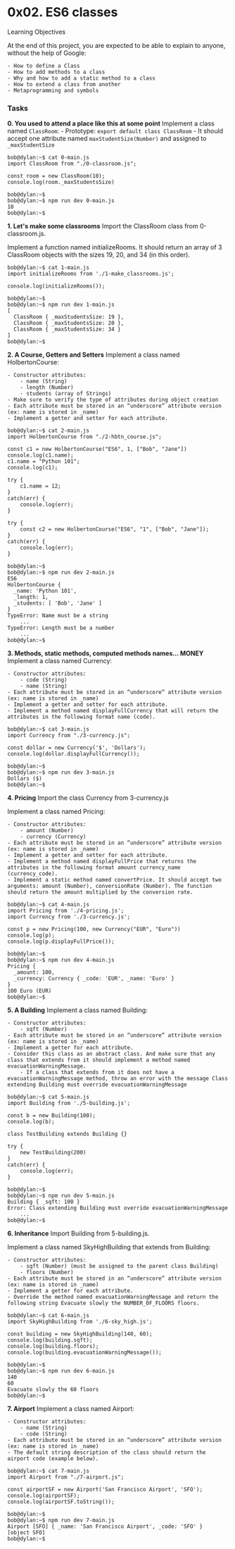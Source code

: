 # 0x02. ES6 classes

Learning Objectives

At the end of this project, you are expected to be able to explain to anyone, without the help of Google:

    - How to define a Class
    - How to add methods to a class
    - Why and how to add a static method to a class
    - How to extend a class from another
    - Metaprogramming and symbols

### Tasks
**0. You used to attend a place like this at some point**
Implement a class named `ClassRoom`:
    - Prototype: `export default class ClassRoom`
    - It should accept one attribute named `maxStudentSize(Number)` and assigned to `_maxStudentSize`
```
bob@dylan:~$ cat 0-main.js
import ClassRoom from "./0-classroom.js";

const room = new ClassRoom(10);
console.log(room._maxStudentsSize)

bob@dylan:~$ 
bob@dylan:~$ npm run dev 0-main.js 
10
bob@dylan:~$
```

**1. Let's make some classrooms**
Import the ClassRoom class from 0-classroom.js.

Implement a function named initializeRooms. It should return an array of 3 ClassRoom objects with the sizes 19, 20, and 34 (in this order).
```
bob@dylan:~$ cat 1-main.js
import initializeRooms from './1-make_classrooms.js';

console.log(initializeRooms());

bob@dylan:~$ 
bob@dylan:~$ npm run dev 1-main.js 
[
  ClassRoom { _maxStudentsSize: 19 },
  ClassRoom { _maxStudentsSize: 20 },
  ClassRoom { _maxStudentsSize: 34 }
]
bob@dylan:~$ 
```

**2. A Course, Getters and Setters**
Implement a class named HolbertonCourse:

    - Constructor attributes:
        - name (String)
        - length (Number)
        - students (array of Strings)
    - Make sure to verify the type of attributes during object creation
    - Each attribute must be stored in an “underscore” attribute version (ex: name is stored in _name)
    - Implement a getter and setter for each attribute.

```
bob@dylan:~$ cat 2-main.js
import HolbertonCourse from "./2-hbtn_course.js";

const c1 = new HolbertonCourse("ES6", 1, ["Bob", "Jane"])
console.log(c1.name);
c1.name = "Python 101";
console.log(c1);

try {
    c1.name = 12;
} 
catch(err) {
    console.log(err);
}

try {
    const c2 = new HolbertonCourse("ES6", "1", ["Bob", "Jane"]);
}
catch(err) {
    console.log(err);
}

bob@dylan:~$ 
bob@dylan:~$ npm run dev 2-main.js 
ES6
HolbertonCourse {
  _name: 'Python 101',
  _length: 1,
  _students: [ 'Bob', 'Jane' ]
}
TypeError: Name must be a string
    ...
TypeError: Length must be a number
    ...
bob@dylan:~$ 
```

**3. Methods, static methods, computed methods names... MONEY**
Implement a class named Currency:

    - Constructor attributes:
        - code (String)
        - name (String)
    - Each attribute must be stored in an “underscore” attribute version (ex: name is stored in _name)
    - Implement a getter and setter for each attribute.
    - Implement a method named displayFullCurrency that will return the attributes in the following format name (code).

```
bob@dylan:~$ cat 3-main.js
import Currency from "./3-currency.js";

const dollar = new Currency('$', 'Dollars');
console.log(dollar.displayFullCurrency());

bob@dylan:~$ 
bob@dylan:~$ npm run dev 3-main.js 
Dollars ($)
bob@dylan:~$ 
```

**4. Pricing**
Import the class Currency from 3-currency.js

Implement a class named Pricing:

    - Constructor attributes:
        - amount (Number)
        - currency (Currency)
    - Each attribute must be stored in an “underscore” attribute version (ex: name is stored in _name)
    - Implement a getter and setter for each attribute.
    - Implement a method named displayFullPrice that returns the attributes in the following format amount currency_name (currency_code).
    - Implement a static method named convertPrice. It should accept two arguments: amount (Number), conversionRate (Number). The function should return the amount multiplied by the conversion rate.

```
bob@dylan:~$ cat 4-main.js
import Pricing from './4-pricing.js';
import Currency from './3-currency.js';

const p = new Pricing(100, new Currency("EUR", "Euro"))
console.log(p);
console.log(p.displayFullPrice());

bob@dylan:~$ 
bob@dylan:~$ npm run dev 4-main.js 
Pricing {
  _amount: 100,
  _currency: Currency { _code: 'EUR', _name: 'Euro' }
}
100 Euro (EUR)
bob@dylan:~$ 
```

**5. A Building**
Implement a class named Building:

    - Constructor attributes:
        - sqft (Number)
    - Each attribute must be stored in an “underscore” attribute version (ex: name is stored in _name)
    - Implement a getter for each attribute.
    - Consider this class as an abstract class. And make sure that any class that extends from it should implement a method named evacuationWarningMessage.
        - If a class that extends from it does not have a evacuationWarningMessage method, throw an error with the message Class extending Building must override evacuationWarningMessage

```
bob@dylan:~$ cat 5-main.js
import Building from './5-building.js';

const b = new Building(100);
console.log(b);

class TestBuilding extends Building {}

try {
    new TestBuilding(200)
}
catch(err) {
    console.log(err);
}

bob@dylan:~$ 
bob@dylan:~$ npm run dev 5-main.js 
Building { _sqft: 100 }
Error: Class extending Building must override evacuationWarningMessage
    ...
bob@dylan:~$ 
```

**6. Inheritance**
Import Building from 5-building.js.

Implement a class named SkyHighBuilding that extends from Building:

    - Constructor attributes:
        - sqft (Number) (must be assigned to the parent class Building)
        - floors (Number)
    - Each attribute must be stored in an “underscore” attribute version (ex: name is stored in _name)
    - Implement a getter for each attribute.
    - Override the method named evacuationWarningMessage and return the following string Evacuate slowly the NUMBER_OF_FLOORS floors.

```
bob@dylan:~$ cat 6-main.js
import SkyHighBuilding from './6-sky_high.js';

const building = new SkyHighBuilding(140, 60);
console.log(building.sqft);
console.log(building.floors);
console.log(building.evacuationWarningMessage());

bob@dylan:~$ 
bob@dylan:~$ npm run dev 6-main.js 
140
60
Evacuate slowly the 60 floors
bob@dylan:~$ 
```

**7. Airport**
Implement a class named Airport:

    - Constructor attributes:
        - name (String)
        - code (String)
    - Each attribute must be stored in an “underscore” attribute version (ex: name is stored in _name)
    - The default string description of the class should return the airport code (example below).

```
bob@dylan:~$ cat 7-main.js
import Airport from "./7-airport.js";

const airportSF = new Airport('San Francisco Airport', 'SFO');
console.log(airportSF);
console.log(airportSF.toString());

bob@dylan:~$ 
bob@dylan:~$ npm run dev 7-main.js 
Airport [SFO] { _name: 'San Francisco Airport', _code: 'SFO' }
[object SFO]
bob@dylan:~$ 
```
